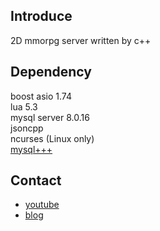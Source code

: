 ## Introduce
2D mmorpg server written by c++

## Dependency
boost asio 1.74
<br>
lua 5.3
<br>
mysql server 8.0.16
<br>
jsoncpp
<br>
ncurses (Linux only)
<br>
[mysql+++](https://github.com/daotrungkien/mysql-modern-cpp)

## Contact
 - [youtube](https://www.youtube.com/channel/UCPcH5qX7aLTFs3mgh32_FVQ?view_as=subscriber)
 - [blog](https://blog.naver.com/boyism)
